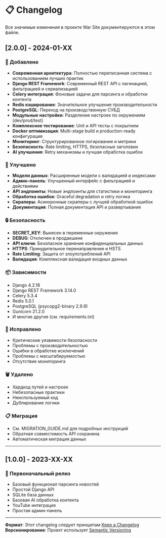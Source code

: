# 📋 Changelog

Все значимые изменения в проекте War Site документируются в этом файле.

## [2.0.0] - 2024-01-XX

### 🚀 Добавлено
- **Современная архитектура**: Полностью переписанная система с использованием лучших практик
- **Django REST Framework**: Современный REST API с пагинацией, фильтрацией и сериализацией
- **Celery интеграция**: Фоновые задачи для парсинга и обработки контента
- **Redis кэширование**: Значительное улучшение производительности
- **PostgreSQL**: Переход на производственную СУБД
- **Модульные настройки**: Разделение настроек по окружениям (dev/prod/test)
- **Комплексное тестирование**: Unit и API тесты с покрытием
- **Docker оптимизация**: Multi-stage build и production-ready конфигурация
- **Мониторинг**: Структурированное логирование и метрики
- **Безопасность**: Rate limiting, HTTPS, безопасные заголовки
- **AI улучшения**: Retry механизмы и лучшая обработка ошибок

### 🔧 Улучшено
- **Модели данных**: Расширенные модели с валидацией и индексами
- **Админ-панель**: Улучшенный интерфейс с фильтрацией и действиями
- **API эндпоинты**: Новые эндпоинты для статистики и мониторинга
- **Обработка ошибок**: Graceful degradation и retry логика
- **Скраперы**: Асинхронные скраперы с лучшей обработкой ошибок
- **Документация**: Полная документация API и развертывания

### 🔒 Безопасность
- **SECRET_KEY**: Вынесен в переменные окружения
- **DEBUG**: Отключен в продакшене
- **API ключи**: Безопасное хранение конфиденциальных данных
- **HTTPS**: Принудительное перенаправление и HSTS
- **Rate Limiting**: Защита от злоупотреблений API
- **Валидация**: Комплексная валидация входных данных

### 📦 Зависимости
- Django 4.2.18
- Django REST Framework 3.14.0
- Celery 5.3.4
- Redis 5.0.1
- PostgreSQL (psycopg2-binary 2.9.9)
- Gunicorn 21.2.0
- И многие другие (см. requirements.txt)

### 🐛 Исправлено
- Критические уязвимости безопасности
- Проблемы с производительностью
- Ошибки в обработке исключений
- Проблемы с масштабируемостью
- Отсутствие мониторинга

### 🗑️ Удалено
- Хардкод путей и настроек
- Небезопасные практики
- Неиспользуемый код
- Дублирование логики

### 📋 Миграция
- См. MIGRATION_GUIDE.md для подробных инструкций
- Обратная совместимость API сохранена
- Автоматическая миграция данных

---

## [1.0.0] - 2023-XX-XX

### 🚀 Первоначальный релиз
- Базовый функционал парсинга новостей
- Простой Django API
- SQLite база данных
- Базовая AI обработка контента
- YouTube интеграция
- Простая админ-панель

---

**Формат**: Этот changelog следует принципам [Keep a Changelog](https://keepachangelog.com/ru/1.0.0/)
**Версионирование**: Проект использует [Semantic Versioning](https://semver.org/lang/ru/)